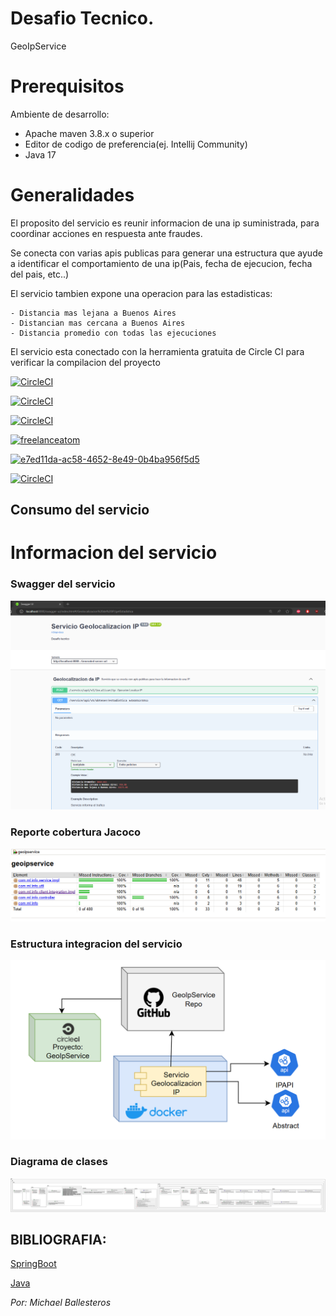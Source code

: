# Desafio Tecnico.

GeoIpService

# Prerequisitos

Ambiente de desarrollo:
- Apache maven 3.8.x o superior
- Editor de codigo de preferencia(ej. Intellij Community)
- Java 17

# Generalidades

El proposito del servicio es reunir informacion de una ip suministrada, para coordinar acciones en respuesta ante fraudes.

Se conecta con varias apis publicas para generar una estructura que ayude a identificar el comportamiento de una ip(Pais, fecha de ejecucion, fecha del pais, etc..)

El servicio tambien expone una operacion para las estadisticas:

    - Distancia mas lejana a Buenos Aires
    - Distancian mas cercana a Buenos Aires
    - Distancia promedio con todas las ejecuciones

El servicio esta conectado con la herramienta gratuita de Circle CI para verificar la compilacion del proyecto

[![CircleCI](https://circleci.com/gh/circleci/circleci-docs/tree/teesloane-patch-5.svg?style=svg)](https://circleci.com/gh/circleci/circleci-docs/?branch=teesloane-patch-5)

[![CircleCI](https://circleci.com/gh/FreelancerATMOS/geoipservice?style=svg)](https://app.circleci.com/pipelines/circleci/bd0b3675-cd1e-482f-bb81-8911af703de4)


[![CircleCI](https://circleci.com/gh/circleci/circleci-docs.svg?style=svg)](https://circleci.com/gh/circleci/circleci-docs)

[![freelanceatom](https://circleci.com/gh/freelanceatom/GeoIpService.svg?style=svg)](https://circleci.com/gh/freelanceatom/GeoIpService)


[![e7ed11da-ac58-4652-8e49-0b4ba956f5d5](https://circleci.com/gh/e7ed11da-ac58-4652-8e49-0b4ba956f5d5/GeoIpService.svg?style=svg)](https://circleci.com/gh/e7ed11da-ac58-4652-8e49-0b4ba956f5d5/GeoIpService)


[![CircleCI](https://circleci.com/gh/freelanceatom/GeoIpService.svg?style=svg&circle-token=CCIPRJ_A61K2yUpZpqjfSs6bUqygW_08810e05c9e0be0048b0700a672afafd3e12afcf)](https://circleci.com/gh/freelanceatom/GeoIpService)

## Consumo del servicio



# Informacion del servicio

### Swagger del servicio
![](asset/Swagger.png)

### Reporte cobertura Jacoco
![](asset/Jacoco.png)

### Estructura integracion del servicio
![](asset/Estructura.png)

### Diagrama de clases
![](asset/DiagramaDeClases.png)



## BIBLIOGRAFIA:

[SpringBoot](https://spring.io/projects/spring-boot)

[Java](https://www.java.com/es/)


*Por: Michael Ballesteros*
